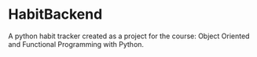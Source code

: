 # HabitBackend
A python habit tracker created as a project for the course: Object Oriented and Functional Programming with Python.
